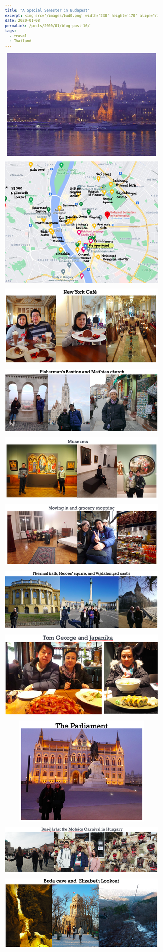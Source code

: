 ```yaml
---
title: "A Special Semester in Budapest"
excerpt: <img src='/images/bud0.png' width='230' height='170' align="right" hspace="20"> 
date: 2020-01-08
permalink: /posts/2020/01/blog-post-16/
tags:
  - travel
  - Thailand
---
```


<p align="center">
  <img src="/images/bud0.png">
</p>

<p align="center">
  <img src="/images/bud_map.png">
</p>

<p align="center">
  <img src="/images/bud1.png">
</p>

<p align="center">
  <img src="/images/bud2.png">
</p>


<p align="center">
  <img src="/images/bud3.png">
</p>


<p align="center">
  <img src="/images/bud4.png">
</p>



<p align="center">
  <img src="/images/bud5.png">
</p>


<p align="center">
  <img src="/images/bud6.png">
</p>


<p align="center">
  <img src="/images/bud7.png">
</p>


<p align="center">
  <img src="/images/bud8.png">
</p>


<p align="center">
  <img src="/images/bud9.png">
</p>
